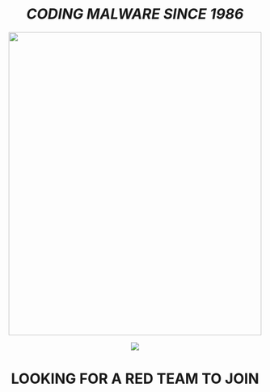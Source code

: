 

 <h1 align="center">  <em><strong>CODING MALWARE SINCE 1986  </strong></em>   </h1>
 
  <p align="center"><img src="https://media1.tenor.com/images/80c1604585f2ea5160e0a7d4a8cd3400/tenor.gif" width="500px" height="600px" /> </p> 


   
<p align="center"><img src="https://visitor-badge.glitch.me/badge?page_id=page.id" /> </p> 

  <h1 align="center"> <strong><dt>LOOKING FOR A RED TEAM TO JOIN </dt></strong> </h1>
